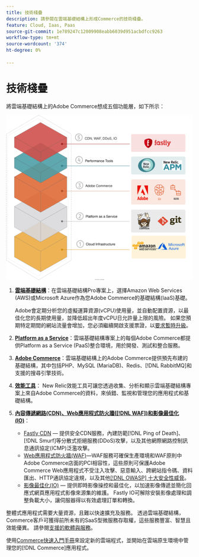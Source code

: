```yaml
---
title: 技術棧疊
description: 請參閱在雲端基礎結構上形成Commerce的技術棧疊。
feature: Cloud, Iaas, Paas
source-git-commit: 1e789247c12009908eabb6039d951acbdfcc9263
workflow-type: tm+mt
source-wordcount: '374'
ht-degree: 0%

---
```


# 技術棧疊

將雲端基礎結構上的Adobe Commerce想成五個功能層，如下所示：

![雲端棧疊](../../assets/CloudStack.svg)

1. [**雲端基礎結構**](pro-architecture.md)：在雲端基礎結構Pro專案上，選擇Amazon Web Services (AWS)或Microsoft Azure作為您Adobe Commerce的基礎結構(IaaS)基礎。

   Adobe會定期分析您的虛擬運算資源(vCPU)使用量，並自動配置資源，以最佳化您的長期使用量，並降低超出年度vCPU日允許量上限的風險。 如果您預期特定期間的網站流量會增加，您必須繼續開啟支援票證，以[要求暫時升級](https://experienceleague.adobe.com/docs/commerce-knowledge-base/kb/how-to/how-to-request-temporary-magento-upsize.html)。

1. [**Platform as a Service**](cloud-architecture.md)：雲端基礎結構專案上的每個Adobe Commerce都提供Platform as a Service (PaaS)整合環境，用於開發、測試和整合服務。
1. [**Adobe Commerce**](../project/overview.md)：雲端基礎結構上的Adobe Commerce提供預先布建的基礎結構，其中包括PHP、MySQL (MariaDB)、Redis、[!DNL RabbitMQ]和支援的搜尋引擎技術。
1. [**效能工具**](../monitor/new-relic-service.md)： New Relic效能工具可讓您透過收集、分析和顯示雲端基礎結構專案上來自Adobe Commerce的資料，來偵錯、監視和管理您的應用程式和基礎結構。
1. [**內容傳遞網路(CDN)、Web應用程式防火牆([!DNL WAF])和影像最佳化(IO)**](../cdn/fastly.md)：

   * [Fastly CDN](../cdn/fastly.md#ddos-protection) — 提供安全CDN服務，內建防範[!DNL Ping of Death]、[!DNL Smurf]等分散式拒絕服務(DDoS)攻擊，以及其他網際網路控制訊息通訊協定(ICMP)泛濫攻擊。
   * [Web應用程式防火牆(WAF)](../cdn/fastly-waf-service.md)—WAF服務可確保生產環境和WAF原則中Adobe Commerce店面的PCI相容性，這些原則可保護Adobe Commerce Web應用程式不受注入攻擊、惡意輸入、跨網站指令碼、資料匯出、HTTP通訊協定違規，以及其他[[!DNL OWASP] 十大安全性威脅](https://owasp.org/www-project-top-ten/)。
   * [影像最佳化(IO)](../cdn/fastly-image-optimization.md) — 提供即時影像操控和最佳化，以加速影像傳遞並簡化回應式網頁應用程式影像來源集的維護。 Fastly IO可解除安裝影像處理和調整負載大小，讓伺服器得以有效處理訂單和轉換。

整體式應用程式需要大量資源，且難以快速擴充及服務。 透過雲端基礎結構，Commerce客戶可獲得前所未有的SaaS型微服務存取權，這些服務豐富、智慧且效能優異。 請參閱[支援的軟體與服務](cloud-architecture.md#supported-software-and-services)。

使用[Commerce快速入門手冊](../../get-started/overview.md)來設定新的雲端程式，並開始在雲端原生環境中管理您的[!DNL Commerce]應用程式。
